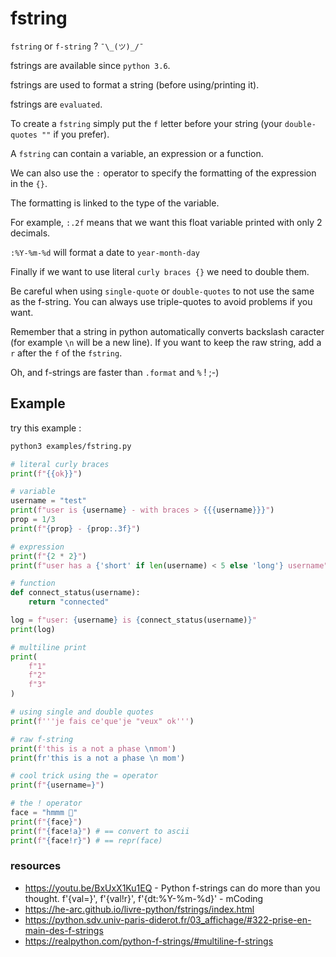 # fstring

`fstring` or `f-string` ? `¯\_(ツ)_/¯`

fstrings are available since `python 3.6`.

fstrings are used to format a string (before using/printing it).

fstrings are `evaluated`.

To create a `fstring` simply put the `f` letter before your string (your `double-quotes ""` if you prefer).

A `fstring` can contain a variable, an expression or a function.

We can also use the `:` operator to specify the formatting of the expression in the `{}`.

The formatting is linked to the type of the variable.

For example, `:.2f` means that we want this float variable printed with only 2 decimals.

`:%Y-%m-%d` will format a date to `year-month-day`

Finally if we want to use literal `curly braces {}` we need to double them.

Be careful when using `single-quote` or `double-quotes` to not use the same as the f-string. You can always use triple-quotes to avoid problems if you want.

Remember that a string in python automatically converts backslash caracter (for example `\n` will be a new line). If you want to keep the raw string, add a `r` after the `f` of the `fstring`.

Oh, and f-strings are faster than `.format` and `%` ! ;-)

## Example

try this example :

```bash
python3 examples/fstring.py
```

```python
# literal curly braces
print(f"{{ok}}")

# variable
username = "test"
print(f"user is {username} - with braces > {{{username}}}")
prop = 1/3
print(f"{prop} - {prop:.3f}")

# expression
print(f"{2 * 2}")
print(f"user has a {'short' if len(username) < 5 else 'long'} username")

# function
def connect_status(username):
    return "connected"

log = f"user: {username} is {connect_status(username)}"
print(log)

# multiline print
print(
    f"1"
    f"2"
    f"3"
)

# using single and double quotes
print(f'''je fais ce'que'je "veux" ok''')

# raw f-string
print(f'this is a not a phase \nmom')
print(fr'this is a not a phase \n mom')

# cool trick using the = operator
print(f"{username=}")

# the ! operator
face = "hmmm 🤔"
print(f"{face}")
print(f"{face!a}") # == convert to ascii
print(f"{face!r}") # == repr(face)
```

### resources

- https://youtu.be/BxUxX1Ku1EQ - Python f-strings can do more than you thought. f'{val=}', f'{val!r}', f'{dt:%Y-%m-%d}' - mCoding
- https://he-arc.github.io/livre-python/fstrings/index.html
- https://python.sdv.univ-paris-diderot.fr/03_affichage/#322-prise-en-main-des-f-strings
- https://realpython.com/python-f-strings/#multiline-f-strings